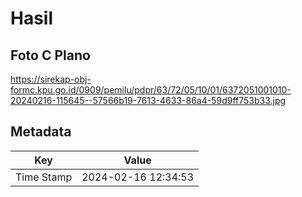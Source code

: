 # Hasil

## Foto C Plano

https://sirekap-obj-formc.kpu.go.id/0909/pemilu/pdpr/63/72/05/10/01/6372051001010-20240216-115645--57566b19-7613-4633-86a4-59d9ff753b33.jpg


## Metadata

| Key        | Value               |
| ---------- | ------------------- |
| Time Stamp | 2024-02-16 12:34:53 |



